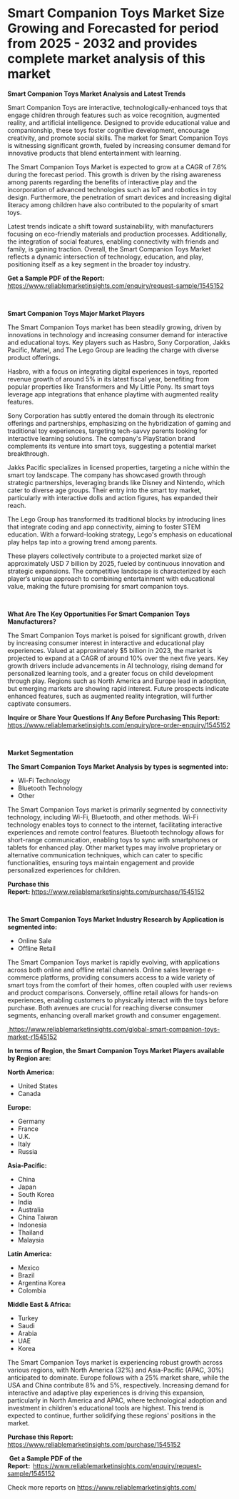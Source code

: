 <p><h1>Smart Companion Toys Market Size Growing and Forecasted for period from 2025 - 2032 and provides complete market analysis of this market</h1></p><p><strong>Smart Companion Toys Market Analysis and Latest Trends</strong></p>
<p><p>Smart Companion Toys are interactive, technologically-enhanced toys that engage children through features such as voice recognition, augmented reality, and artificial intelligence. Designed to provide educational value and companionship, these toys foster cognitive development, encourage creativity, and promote social skills. The market for Smart Companion Toys is witnessing significant growth, fueled by increasing consumer demand for innovative products that blend entertainment with learning.</p><p>The Smart Companion Toys Market is expected to grow at a CAGR of 7.6% during the forecast period. This growth is driven by the rising awareness among parents regarding the benefits of interactive play and the incorporation of advanced technologies such as IoT and robotics in toy design. Furthermore, the penetration of smart devices and increasing digital literacy among children have also contributed to the popularity of smart toys.</p><p>Latest trends indicate a shift toward sustainability, with manufacturers focusing on eco-friendly materials and production processes. Additionally, the integration of social features, enabling connectivity with friends and family, is gaining traction. Overall, the Smart Companion Toys Market reflects a dynamic intersection of technology, education, and play, positioning itself as a key segment in the broader toy industry.</p></p>
<p><strong>Get a Sample PDF of the Report:&nbsp;</strong> <a href="https://www.reliablemarketinsights.com/enquiry/request-sample/1545152?utm_campaign=2269&utm_medium=2&utm_source=Github&utm_content=ia&utm_term=09022025&utm_id=smart-companion-toys">https://www.reliablemarketinsights.com/enquiry/request-sample/1545152</a></p>
<p>&nbsp;</p>
<p><strong>Smart Companion Toys Major Market Players</strong></p>
<p><p>The Smart Companion Toys market has been steadily growing, driven by innovations in technology and increasing consumer demand for interactive and educational toys. Key players such as Hasbro, Sony Corporation, Jakks Pacific, Mattel, and The Lego Group are leading the charge with diverse product offerings.</p><p>Hasbro, with a focus on integrating digital experiences in toys, reported revenue growth of around 5% in its latest fiscal year, benefiting from popular properties like Transformers and My Little Pony. Its smart toys leverage app integrations that enhance playtime with augmented reality features.</p><p>Sony Corporation has subtly entered the domain through its electronic offerings and partnerships, emphasizing on the hybridization of gaming and traditional toy experiences, targeting tech-savvy parents looking for interactive learning solutions. The company's PlayStation brand complements its venture into smart toys, suggesting a potential market breakthrough.</p><p>Jakks Pacific specializes in licensed properties, targeting a niche within the smart toy landscape. The company has showcased growth through strategic partnerships, leveraging brands like Disney and Nintendo, which cater to diverse age groups. Their entry into the smart toy market, particularly with interactive dolls and action figures, has expanded their reach.</p><p>The Lego Group has transformed its traditional blocks by introducing lines that integrate coding and app connectivity, aiming to foster STEM education. With a forward-looking strategy, Lego's emphasis on educational play helps tap into a growing trend among parents.</p><p>These players collectively contribute to a projected market size of approximately USD 7 billion by 2025, fueled by continuous innovation and strategic expansions. The competitive landscape is characterized by each player’s unique approach to combining entertainment with educational value, making the future promising for smart companion toys.</p></p>
<p>&nbsp;</p>
<p><strong>What Are The Key Opportunities For Smart Companion Toys Manufacturers?</strong></p>
<p><p>The Smart Companion Toys market is poised for significant growth, driven by increasing consumer interest in interactive and educational play experiences. Valued at approximately $5 billion in 2023, the market is projected to expand at a CAGR of around 10% over the next five years. Key growth drivers include advancements in AI technology, rising demand for personalized learning tools, and a greater focus on child development through play. Regions such as North America and Europe lead in adoption, but emerging markets are showing rapid interest. Future prospects indicate enhanced features, such as augmented reality integration, will further captivate consumers.</p></p>
<p><strong>Inquire or Share Your Questions If Any Before Purchasing This Report:</strong> <a href="https://www.reliablemarketinsights.com/enquiry/pre-order-enquiry/1545152?utm_campaign=2269&utm_medium=2&utm_source=Github&utm_content=ia&utm_term=09022025&utm_id=smart-companion-toys">https://www.reliablemarketinsights.com/enquiry/pre-order-enquiry/1545152</a></p>
<p>&nbsp;</p>
<p><strong>Market Segmentation</strong></p>
<p><strong>The Smart Companion Toys Market Analysis by types is segmented into:</strong></p>
<p><ul><li>Wi-Fi Technology</li><li>Bluetooth Technology</li><li>Other</li></ul></p>
<p><p>The Smart Companion Toys market is primarily segmented by connectivity technology, including Wi-Fi, Bluetooth, and other methods. Wi-Fi technology enables toys to connect to the internet, facilitating interactive experiences and remote control features. Bluetooth technology allows for short-range communication, enabling toys to sync with smartphones or tablets for enhanced play. Other market types may involve proprietary or alternative communication techniques, which can cater to specific functionalities, ensuring toys maintain engagement and provide personalized experiences for children.</p></p>
<p><strong>Purchase this Report:&nbsp;</strong><a href="https://www.reliablemarketinsights.com/purchase/1545152?utm_campaign=2269&utm_medium=2&utm_source=Github&utm_content=ia&utm_term=09022025&utm_id=smart-companion-toys">https://www.reliablemarketinsights.com/purchase/1545152</a></p>
<p>&nbsp;</p>
<p><strong>The Smart Companion Toys Market Industry Research by Application is segmented into:</strong></p>
<p><ul><li>Online Sale</li><li>Offline Retail</li></ul></p>
<p><p>The Smart Companion Toys market is rapidly evolving, with applications across both online and offline retail channels. Online sales leverage e-commerce platforms, providing consumers access to a wide variety of smart toys from the comfort of their homes, often coupled with user reviews and product comparisons. Conversely, offline retail allows for hands-on experiences, enabling customers to physically interact with the toys before purchase. Both avenues are crucial for reaching diverse consumer segments, enhancing overall market growth and consumer engagement.</p></p>
<p><a href="https://www.reliablemarketinsights.com/global-smart-companion-toys-market-r1545152?utm_campaign=2269&utm_medium=2&utm_source=Github&utm_content=ia&utm_term=09022025&utm_id=smart-companion-toys">&nbsp;https://www.reliablemarketinsights.com/global-smart-companion-toys-market-r1545152</a></p>
<p><strong>In terms of Region, the Smart Companion Toys Market Players available by Region are:</strong></p>
<p>
    <p> <strong> North America: </strong>
        <ul>
            <li>United States</li>
            <li>Canada</li>
        </ul>
        </p> 
    <p> <strong> Europe: </strong>
        <ul>
            <li>Germany</li>
            <li>France</li>
            <li>U.K.</li>
            <li>Italy</li>
            <li>Russia</li>
        </ul>
        </p> 
    <p> <strong> Asia-Pacific: </strong>
        <ul>
            <li>China</li>
            <li>Japan</li>
            <li>South Korea</li>
            <li>India</li>
            <li>Australia</li>
            <li>China Taiwan</li>
            <li>Indonesia</li>
            <li>Thailand</li>
            <li>Malaysia</li>
        </ul>
        </p> 
    <p> <strong> Latin America: </strong>
        <ul>
            <li>Mexico</li>
            <li>Brazil</li>
            <li>Argentina Korea</li>
            <li>Colombia</li>
        </ul>
        </p> 
    <p> <strong> Middle East & Africa: </strong>
        <ul>
            <li>Turkey</li>
            <li>Saudi</li>
            <li>Arabia</li>
            <li>UAE</li>
            <li>Korea</li>
        </ul>
    </p>
    </p>
<p><p>The Smart Companion Toys market is experiencing robust growth across various regions, with North America (32%) and Asia-Pacific (APAC, 30%) anticipated to dominate. Europe follows with a 25% market share, while the USA and China contribute 8% and 5%, respectively. Increasing demand for interactive and adaptive play experiences is driving this expansion, particularly in North America and APAC, where technological adoption and investment in children's educational tools are highest. This trend is expected to continue, further solidifying these regions' positions in the market.</p></p>
<p><strong>Purchase this Report: </strong><a href="https://www.reliablemarketinsights.com/purchase/1545152?utm_campaign=2269&utm_medium=2&utm_source=Github&utm_content=ia&utm_term=09022025&utm_id=smart-companion-toys">https://www.reliablemarketinsights.com/purchase/1545152</a></p>
<p>&nbsp;<strong>Get a Sample PDF of the Report:&nbsp;&nbsp;</strong><a href="https://www.reliablemarketinsights.com/enquiry/request-sample/1545152?utm_campaign=2269&utm_medium=2&utm_source=Github&utm_content=ia&utm_term=09022025&utm_id=smart-companion-toys">https://www.reliablemarketinsights.com/enquiry/request-sample/1545152</a></p>
<p><strong></strong></p>
<p>Check more reports on <a href="https://www.reliablemarketinsights.com/?utm_campaign=2269&utm_medium=2&utm_source=Github&utm_content=ia&utm_term=09022025&utm_id=smart-companion-toys">https://www.reliablemarketinsights.com/</a></p>